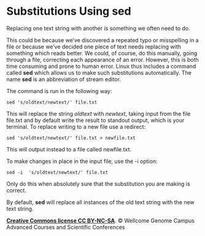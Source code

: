 # Substitutions Using sed

Replacing one text string with another is something we often need to do.

This could be because we’ve discovered a repeated typo or misspelling in a file or because we’ve decided one piece of text needs replacing with something which reads better. We could, of course, do this manually, going through a file, correcting each appearance of an error. However, this is both time consuming and prone to human error. Linux thus includes a command called **sed** which allows us to make such substitutions automatically. The name **sed** is an abbreviation of stream editor.

The command is run in the following way:

```
sed 's/oldtext/newtext/' file.txt
```

This will replace the string *oldtext* with *newtext*, taking input from the file file.txt and by default write the result to standout output, which is your terminal. To replace writing to a new file use a redirect:

```
sed 's/oldtext/newtext/' file.txt > newfile.txt
```

This will output instead to a file called newfile.txt.

To make changes in place in the input file, use the -i option:

```
sed -i  's/oldtext/newtext/' file.txt
```

Only do this when absolutely sure that the substitution you are making is correct.

By default, **sed** will replace all instances of the old text string with the new text string.

[**Creative Commons license CC BY-NC-SA**](https://creativecommons.org/licenses/by-nc-sa/3.0/). © Wellcome Genome Campus Advanced Courses and Scientific Conferences 